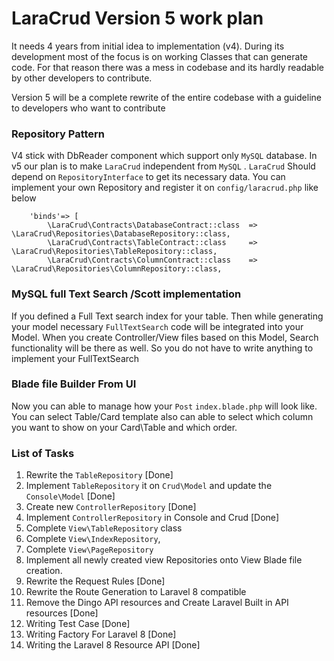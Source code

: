 # LaraCrud Version 5 work plan

It needs 4 years from initial idea to implementation (v4). 
During its development most of the focus is on  working Classes that can generate code. 
For that reason there was a mess in codebase and its hardly readable by other developers to contribute.

Version 5 will be a complete rewrite of the entire codebase with a
guideline to developers who want to contribute
### Repository Pattern
V4 stick with DbReader component which support only `MySQL` database. 
In v5 our plan is to make `LaraCrud` independent from `MySQL` .
`LaraCrud` Should depend on `RepositoryInterface` to get its necessary data.
You can implement your own Repository and register it on `config/laracrud.php` like below

``` 
    'binds'=> [
        \LaraCrud\Contracts\DatabaseContract::class  => \LaraCrud\Repositories\DatabaseRepository::class,
        \LaraCrud\Contracts\TableContract::class     => \LaraCrud\Repositories\TableRepository::class,
        \LaraCrud\Contracts\ColumnContract::class    => \LaraCrud\Repositories\ColumnRepository::class,
```

### MySQL full Text Search /Scott implementation
If you defined a Full Text search index for your table. Then while generating 
your model necessary `FullTextSearch` code will be integrated into your Model. 
When you create Controller/View files based on this Model, Search functionality will be there as well.
So you do not have to write anything to implement your FullTextSearch
 
### Blade file Builder From UI
Now you can able to manage how your `Post` `index.blade.php` will look like. 
You can select Table/Card template also can able to select which column you want to show on your 
Card\Table and which order. 

### List of Tasks
1. Rewrite the `TableRepository` [Done]
2. Implement `TableRepository` it on `Crud\Model` and update the `Console\Model` [Done]
3. Create new `ControllerRepository` [Done]
4. Implement `ControllerRepository` in Console and Crud [Done]
5. Complete `View\TableRepository` class
6. Complete `View\IndexRepository`,
7. Complete `View\PageRepository`
8. Implement all newly created view Repositories onto View Blade file creation.
9. Rewrite the Request Rules [Done]
10. Rewrite the Route Generation to Laravel 8 compatible
11. Remove the Dingo API resources and Create Laravel Built in API resources [Done]
12. Writing Test Case [Done]
13. Writing Factory For Laravel 8 [Done]
14. Writing the Laravel 8 Resource API [Done]





